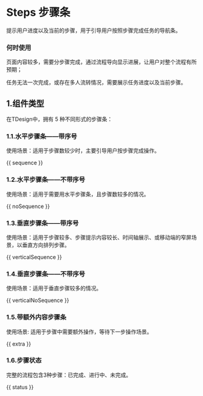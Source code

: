 # Steps 步骤条
提示用户进度以及当前的步骤，用于引导用户按照步骤完成任务的导航条。

### 何时使用

页面内容较多，需要分步骤完成，通过流程导向显示进展，让用户对整个流程有所预期；

任务无法一次完成，或存在多人流转情况，需要展示任务进度以及当前步骤。

## 1.组件类型

在TDesign中，拥有 5 种不同形式的步骤条：

### 1.1.水平步骤条——带序号

使用场景：适用于步骤数较少时，主要引导用户按步骤完成操作。

{{ sequence }}


### 1.2.水平步骤条——不带序号

使用场景：适用于需要用水平步骤条，且步骤数较多的情况。

{{ noSequence }}

### 1.3.垂直步骤条——带序号

使用场景：适用于步骤较多、步骤提示内容较长、时间轴展示、或移动端的窄屏场景，以垂直方向排列步骤。

{{ verticalSequence }}

### 1.4.垂直步骤条——不带序号

使用场景：适用于垂直步骤较多的情况。

{{ verticalNoSequence }}

### 1.5.带额外内容步骤条

使用场景: 适用于步骤中需要额外操作，等待下一步操作场景。

{{ extra }}

### 1.6.步骤状态

完整的流程包含3种步骤：已完成、进行中、未完成。

{{ status }}
